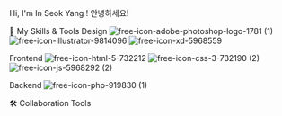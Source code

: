 Hi, I'm In Seok Yang !
안녕하세요!


🚀 My Skills & Tools
Design
    ![free-icon-adobe-photoshop-logo-1781 (1)](https://github.com/user-attachments/assets/a9f52363-6c19-485c-a0d2-80b102e5bfb3)
    ![free-icon-illustrator-9814096](https://github.com/user-attachments/assets/a7b9379b-7859-44cc-8be1-13baaf8529d1)
    ![free-icon-xd-5968559](https://github.com/user-attachments/assets/cef11ff7-a046-48fa-b887-ecf95ad3e2e1)


Frontend
    ![free-icon-html-5-732212](https://github.com/user-attachments/assets/0ccd1c61-33de-4c71-8c04-f3c450ae6499)
    ![free-icon-css-3-732190 (2)](https://github.com/user-attachments/assets/6330fa07-083f-45b5-9b6b-bb3388c3e9c8)
    ![free-icon-js-5968292 (2)](https://github.com/user-attachments/assets/2f6fb29e-05b9-44f8-80a2-9d38c686867a)

 
Backend
  ![free-icon-php-919830 (1)](https://github.com/user-attachments/assets/691375aa-1aed-48ab-8052-7f61866becdb)

 

🛠️ Collaboration Tools
     
